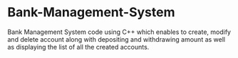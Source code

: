 # Bank-Management-System
Bank Management System code using C++ which enables to create, modify and delete account along with depositing and withdrawing amount as well as displaying the list of all the created accounts.
